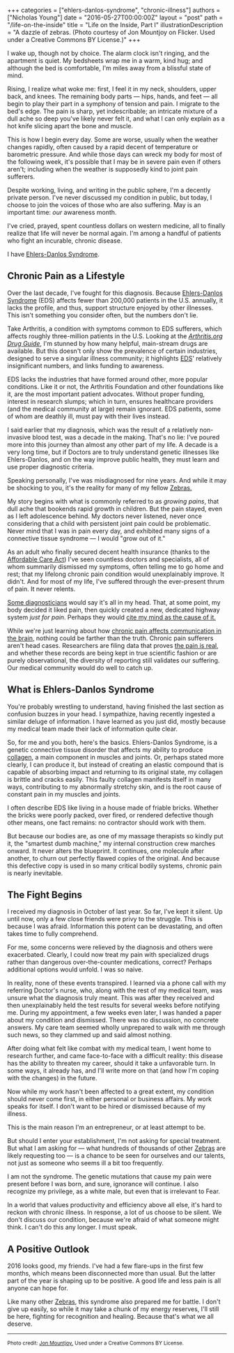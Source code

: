+++
categories = ["ehlers-danlos-syndrome", "chronic-illness"]
authors = ["Nicholas Young"]
date = "2016-05-27T00:00:00Z"
layout = "post"
path = "/life-on-the-inside"
title = "Life on the Inside, Part I"
illustrationDescription = "A dazzle of zebras. (Photo courtesy of Jon Mountjoy on Flicker. Used under a Creative Commons BY License.)"
+++

I wake up, though not by choice. The alarm clock isn't ringing, and the apartment is quiet. My bedsheets wrap me in a warm, kind hug; and although the bed is comfortable, I'm miles away from a blissful state of mind.

Rising, I realize what woke me: first, I feel it in my neck, shoulders, upper back, and knees. The remaining body parts &mdash; hips, hands, and feet &mdash; all begin to play their part in a symphony of tension and pain. I migrate to the bed's edge. The pain is sharp, yet indescribable; an intricate mixture of a dull ache so deep you've likely never felt it, and what I can only explain as a hot knife slicing apart the bone and muscle.

This is how I begin every day. Some are worse, usually when the weather changes rapidly, often caused by a rapid decent of temperature or barometric pressure. And while those days can wreck my body for most of the following week, it's possible that I may be in severe pain even if others aren't; including when the weather is supposedly kind to joint pain sufferers.

Despite working, living, and writing in the public sphere, I'm a decently private person. I've never discussed my condition in public, but today, I choose to join the voices of those who are also suffering. May is an important time: *our* awareness month.

I've cried, prayed, spent countless dollars on western medicine, all to finally realize that life will never be normal again. I'm among a handful of patients who fight an incurable, chronic disease.

I have [Ehlers-Danlos Syndrome](http://ehlers-danlos.com).

## Chronic Pain as a Lifestyle

Over the last decade, I've fought for this diagnosis. Because [Ehlers-Danlos Syndrome](http://ehlers-danlos.com) (EDS) affects fewer than 200,000 patients in the U.S. annually, it lacks the profile, and thus, support structure enjoyed by other illnesses. This isn't something you consider often, but the numbers don't lie.

Take Arthritis, a condition with symptoms common to EDS sufferers, which affects roughly three-million patients in the U.S. Looking at the *[Arthritis.org Drug Guide](http://www.arthritis.org/living-with-arthritis/treatments/medication/drug-guide)*, I'm stunned by how many helpful, main-stream drugs are available. But this doesn't only show the prevalence of certain industries, designed to serve a singular illness community; it highlights [EDS](http://ehlers-danlos.com)' relatively insignificant numbers, and links funding to awareness.

EDS lacks the industries that have formed around other, more popular conditions. Like it or not, the Arthritis Foundation and other foundations like it, are the most important patient advocates. Without proper funding, interest in research slumps; which in turn, ensures healthcare providers (and the medical community at large) remain ignorant. EDS patients, some of whom are deathly ill, must pay with their lives instead.

I said earlier that my diagnosis, which was the result of a relatively non-invasive blood test, was a decade in the making. That's no lie: I've poured more into this journey than almost any other part of my life. A decade is a very long time, but if Doctors are to truly understand genetic illnesses like Ehlers-Danlos, and on the way improve public health, they must learn and use proper diagnostic criteria.

Speaking personally, I've was misdiagnosed for nine years. And while it may be shocking to you, it's the reality for many of my fellow [Zebras.](http://ehlers-danlos.com/why-the-zebra)

My story begins with what is commonly referred to as *growing pains*, that dull ache that bookends rapid growth in children. But the pain stayed, even as I left adolescence behind. My doctors never listened, never once considering that a child with persistent joint pain could be problematic. Never mind that I was in pain every day, and exhibited many signs of a connective tissue syndrome &mdash; I would "grow out of it."

As an adult who finally secured decent health insurance (thanks to the [Affordable Care Act](http://www.hhs.gov/healthcare/about-the-law/read-the-law)) I've seen countless doctors and specialists, all of whom summarily dismissed my symptoms, often telling me to go home and rest; that my lifelong chronic pain condition would unexplainably improve. It didn't. And for most of my life, I've suffered through the ever-present thrum of pain. It never relents.

[Some diagnosticians](http://www.prevention.com/health/9-conditions-that-are-all-in-your-head) would say it's all in my head. That, at some point, my body decided it liked pain, then quickly created a new, dedicated highway system *just for pain*. Perhaps they would [cite my mind as the cause of it.](https://en.wikipedia.org/wiki/Psychosomatic_medicine)

While we're just learning about how [chronic pain affects communication in the brain,](http://neuroscience.uth.tmc.edu/s2/chapter07.html) nothing could be farther than the truth. Chronic pain sufferers aren't head cases. Researchers are filing data that proves [the pain is real](http://themighty.com/2016/01/when-you-find-out-the-chronic-pain-you-feel-isnt-all-in-your-head), and whether these records are being kept in true scientific fashion or are purely observational, the diversity of reporting still validates our suffering. Our medical community would do well to catch up.

## What is Ehlers-Danlos Syndrome

You're probably wrestling to understand, having finished the last section as confusion buzzes in your head. I sympathize, having recently ingested a similar deluge of information. I have learned as you just did, mostly because my medical team made their lack of information quite clear.

So, for me and you both, here's the basics. Ehlers-Danlos Syndrome, is a genetic connective tissue disorder that affects my ability to produce [collagen](http://www.ncbi.nlm.nih.gov/books/NBK21582), a main component in muscles and joints. Or, perhaps stated more clearly, I can produce it, but instead of creating an elastic compound that is capable of absorbing impact and returning to its original state, my collagen is brittle and cracks easily. This faulty collagen manifests itself in many ways, contributing to my abnormally stretchy skin, and is the root cause of constant pain in my muscles and joints.

I often describe EDS like living in a house made of friable bricks. Whether the bricks were poorly packed, over fired, or rendered defective though other means, one fact remains: no contractor should work with them.

But because our bodies are, as one of my massage therapists so kindly put it, the "smartest dumb machine," my internal construction crew marches onward. It never alters the blueprint. It continues, one molecule after another, to churn out perfectly flawed copies of the original. And because this defective copy is used in so many critical bodily systems, chronic pain is nearly inevitable.

## The Fight Begins

I received my diagnosis in October of last year. So far, I've kept it silent. Up until now, only a few close friends were privy to the struggle. This is because I was afraid. Information this potent can be devastating, and often takes time to fully comprehend.

For me, some concerns were relieved by the diagnosis and others were exacerbated. Clearly, I could now treat my pain with specialized drugs rather than dangerous over-the-counter medications, correct? Perhaps additional options would unfold. I was so naive.

In reality, none of these events transpired. I learned via a phone call with my referring Doctor's nurse, who, along with the rest of my medical team, was unsure what the diagnosis truly meant. This was after they received and then unexplainably held the test results for several weeks before notifying me. During my appointment, a few weeks even later, I was handed a paper about my condition and dismissed. There was no discussion, no concrete answers. My care team seemed wholly unprepared to walk with me through such news, so they clammed up and said almost nothing.

After doing what felt like combat with my medical team, I went home to research further, and came face-to-face with a difficult reality: this disease has the ability to threaten my career, should it take a unfavorable turn. In some ways, it already has, and I'll write more on that (and how I'm coping with the changes) in the future.

Now while my work hasn't been affected to a great extent, my condition should never come first, in either personal or business affairs. My work speaks for itself. I don't want to be hired or dismissed because of my illness.

This is the main reason I'm an entrepreneur, or at least attempt to be.

But should I enter your establishment, I'm not asking for special treatment. But what I am asking for &mdash; what hundreds of thousands of other [Zebras](http://ehlers-danlos.com/why-the-zebra) are likely requesting too &mdash; is a chance to be seen for ourselves and our talents, not just as someone who seems ill a bit too frequently.

I am not the syndrome. The genetic mutations that cause my pain were present before I was born, and sure, ignorance will continue. I also recognize my privilege, as a white male, but even that is irrelevant to Fear.

In a world that values productivity and efficiency above all else, it's hard to reckon with chronic illness. In response, a lot of us choose to be silent. We don't discuss our condition, because we're afraid of what someone might think. I can't do this any longer. I must speak.

## A Positive Outlook

2016 looks good, my friends. I've had a few flare-ups in the first few months, which means been disconnected more than usual. But the latter part of the year is shaping up to be positive. A good life and less pain is all anyone can hope for.

Like many other [Zebras](http://ehlers-danlos.com/why-the-zebra), this syndrome also prepared me for battle. I don't give up easily, so while it may take a chunk of my energy reserves, I'll still be here, fighting for recognition and healing. Because that's what we all deserve.

---

<small>Photo credit: [Jon Mountjoy.](https://www.flickr.com/photos/mountjoy/5194888360) Used under a Creative Commons BY License.
